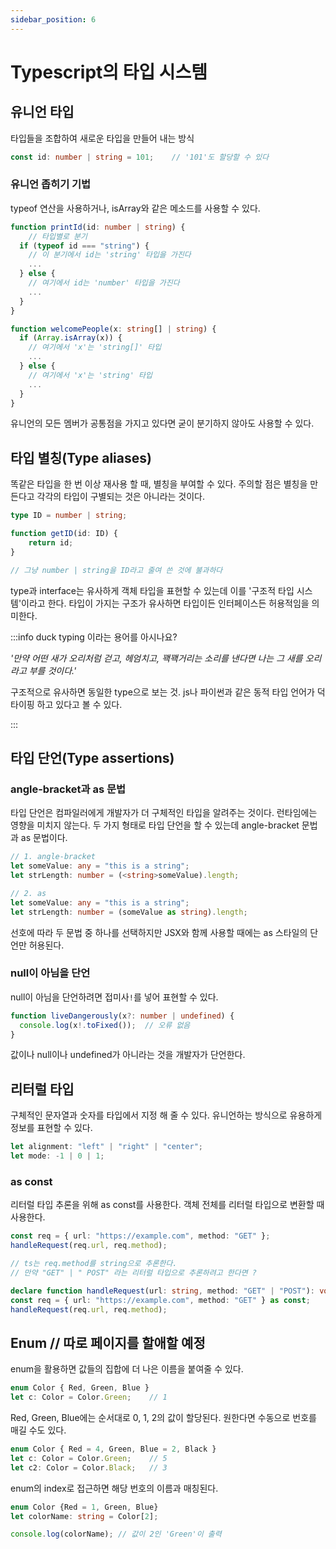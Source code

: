 ```yaml
---
sidebar_position: 6
---
```


# Typescript의 타입 시스템

## 유니언 타입

타입들을 조합하여 새로운 타입을 만들어 내는 방식

```ts
const id: number | string = 101;    // '101'도 할당할 수 있다
```

### 유니언 좁히기 기법

typeof 연산을 사용하거나, isArray와 같은 메소드를 사용할 수 있다.

```ts
function printId(id: number | string) {
    // 타입별로 분기
  if (typeof id === "string") {
    // 이 분기에서 id는 'string' 타입을 가진다
    ...
  } else {
    // 여기에서 id는 'number' 타입을 가진다
    ...
  }
}

function welcomePeople(x: string[] | string) {
  if (Array.isArray(x)) {
    // 여기에서 'x'는 'string[]' 타입
    ...
  } else {
    // 여기에서 'x'는 'string' 타입
    ...
  }
}
```

유니언의 모든 멤버가 공통점을 가지고 있다면 굳이 분기하지 않아도 사용할 수 있다.


## 타입 별칭(Type aliases)

똑같은 타입을 한 번 이상 재사용 할 때, 별칭을 부여할 수 있다. 주의할 점은 별칭을 만든다고 각각의 타입이 구별되는 것은 아니라는 것이다.

```ts
type ID = number | string;

function getID(id: ID) {
    return id;
}

// 그냥 number | string을 ID라고 줄여 쓴 것에 불과하다
```

type과 interface는 유사하게 객체 타입을 표현할 수 있는데 이를 '구조적 타입 시스템'이라고 한다. 타입이 가지는 구조가 유사하면 타입이든 인터페이스든 허용적임을 의미한다. 

:::info duck typing 이라는 용어를 아시나요?

_'만약 어떤 새가 오리처럼 걷고, 헤엄치고, 꽥꽥거리는 소리를 낸다면 나는 그 새를 오리라고 부를 것이다.'_

구조적으로 유사하면 동일한 type으로 보는 것. js나 파이썬과 같은 동적 타입 언어가 덕 타이핑 하고 있다고 볼 수 있다.

:::


## 타입 단언(Type assertions)

### angle-bracket과 as 문법

타입 단언은 컴파일러에게 개발자가 더 구체적인 타입을 알려주는 것이다. 런타임에는 영향을 미치지 않는다. 두 가지 형태로 타입 단언을 할 수 있는데 angle-bracket 문법과 as 문법이다.

```ts
// 1. angle-bracket
let someValue: any = "this is a string";
let strLength: number = (<string>someValue).length;

// 2. as
let someValue: any = "this is a string";
let strLength: number = (someValue as string).length;
```

선호에 따라 두 문법 중 하나를 선택하지만 JSX와 함께 사용할 때에는 as 스타일의 단언만 허용된다.


### null이 아님을 단언

null이 아님을 단언하려면 접미사`!`를 넣어 표현할 수 있다.

```ts
function liveDangerously(x?: number | undefined) {
  console.log(x!.toFixed());  // 오류 없음
}
```

값이나 null이나 undefined가 아니라는 것을 개발자가 단언한다.

## 리터럴 타입

구체적인 문자열과 숫자를 타입에서 지정 해 줄 수 있다. 유니언하는 방식으로 유용하게 정보를 표현할 수 있다.

```ts
let alignment: "left" | "right" | "center";
let mode: -1 | 0 | 1;
```

### as const

리터럴 타입 추론을 위해 as const를 사용한다. 객체 전체를 리터럴 타입으로 변환할 때 사용한다.

```ts
const req = { url: "https://example.com", method: "GET" };
handleRequest(req.url, req.method);

// ts는 req.method를 string으로 추론한다.
// 만약 "GET" | " POST" 라는 리터럴 타입으로 추론하려고 한다면 ?

declare function handleRequest(url: string, method: "GET" | "POST"): void;
const req = { url: "https://example.com", method: "GET" } as const;
handleRequest(req.url, req.method);
```



## Enum // 따로 페이지를 할애할 예정

enum을 활용하면 값들의 집합에 더 나은 이름을 붙여줄 수 있다. 

```ts
enum Color { Red, Green, Blue }
let c: Color = Color.Green;    // 1
```

Red, Green, Blue에는 순서대로 0, 1, 2의 값이 할당된다. 원한다면 수동으로 번호를 매길 수도 있다.

```ts
enum Color { Red = 4, Green, Blue = 2, Black }
let c: Color = Color.Green;    // 5
let c2: Color = Color.Black;   // 3
```

enum의 index로 접근하면 해당 번호의 이름과 매칭된다.

```ts
enum Color {Red = 1, Green, Blue}
let colorName: string = Color[2];

console.log(colorName); // 값이 2인 'Green'이 출력
```
